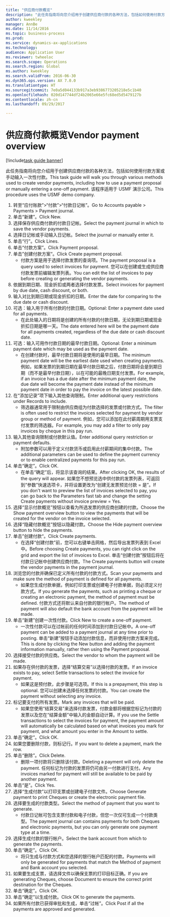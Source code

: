 ```yaml
--- 
title: "供应商付款概览"
description: "此任务指南将向您介绍用于创建供应商付款的各种方法，包括如何使用付款方案或手动输入一次性付款。"
author: kweekley
manager: AnnBe
ms.date: 11/14/2016
ms.topic: business-process
ms.prod: 
ms.service: dynamics-ax-applications
ms.technology: 
audience: Application User
ms.reviewer: twheeloc
ms.search.scope: Operations
ms.search.region: Global
ms.author: kweekley
ms.search.validFrom: 2016-06-30
ms.dyn365.ops.version: AX 7.0.0
ms.translationtype: HT
ms.sourcegitcommit: 7e0a5d044133b917a3eb9386773205218e5c1b40
ms.openlocfilehash: 020d147744df24b2065e66e5fc68ed5d5479127b
ms.contentlocale: zh-cn
ms.lasthandoff: 09/29/2017

---
```

# <a name="vendor-payment-overview"></a><span data-ttu-id="c4400-103">供应商付款概览</span><span class="sxs-lookup"><span data-stu-id="c4400-103">Vendor payment overview</span></span>

[!include[task guide banner](../../includes/task-guide-banner.md)]

<span data-ttu-id="c4400-104">此任务指南将向您介绍用于创建供应商付款的各种方法，包括如何使用付款方案或手动输入一次性付款。</span><span class="sxs-lookup"><span data-stu-id="c4400-104">This task guide will walk you through various methods used to create vendor payments, including how to use a payment proposal or manually entering a one-off payment.</span></span> <span data-ttu-id="c4400-105">该程序适用于 USMF 演示公司。</span><span class="sxs-lookup"><span data-stu-id="c4400-105">This procedure uses the USMF demo company.</span></span>

1. <span data-ttu-id="c4400-106">转至“应付账款”>“付款”>“付款日记帐”。</span><span class="sxs-lookup"><span data-stu-id="c4400-106">Go to Accounts payable > Payments > Payment journal.</span></span>
2. <span data-ttu-id="c4400-107">单击“新建”。</span><span class="sxs-lookup"><span data-stu-id="c4400-107">Click New.</span></span>
3. <span data-ttu-id="c4400-108">选择保存供应商付款的付款日记帐。</span><span class="sxs-lookup"><span data-stu-id="c4400-108">Select the payment journal in which to save the vendor payments.</span></span> 
4. <span data-ttu-id="c4400-109">选择日记帐或手动输入日记帐。</span><span class="sxs-lookup"><span data-stu-id="c4400-109">Select the journal or manually enter it.</span></span>
5. <span data-ttu-id="c4400-110">单击“行”。</span><span class="sxs-lookup"><span data-stu-id="c4400-110">Click Lines.</span></span>
6. <span data-ttu-id="c4400-111">单击“付款方案”。</span><span class="sxs-lookup"><span data-stu-id="c4400-111">Click Payment proposal.</span></span>
7. <span data-ttu-id="c4400-112">单击”创建付款方案“。</span><span class="sxs-lookup"><span data-stu-id="c4400-112">Click Create payment proposal.</span></span>
    * <span data-ttu-id="c4400-113">付款方案是用于选择付款发票的查询项。</span><span class="sxs-lookup"><span data-stu-id="c4400-113">The payment proposal is a query used to select invoices for payment.</span></span> <span data-ttu-id="c4400-114">您可以在创建或生成供应商付款发票前编辑发票列表。</span><span class="sxs-lookup"><span data-stu-id="c4400-114">You can edit the list of invoices to pay before creating or generating the vendor payments.</span></span>  
8. <span data-ttu-id="c4400-115">依据到期日期、现金折扣或两者选择付款发票。</span><span class="sxs-lookup"><span data-stu-id="c4400-115">Select invoices for payment by due date, cash discount, or both.</span></span> 
9. <span data-ttu-id="c4400-116">输入对比到期日期或现金折扣的日期。</span><span class="sxs-lookup"><span data-stu-id="c4400-116">Enter the date for comparing to the due date or cash discount.</span></span> 
10. <span data-ttu-id="c4400-117">可选：输入用于所有付款的付款日期。</span><span class="sxs-lookup"><span data-stu-id="c4400-117">Optional: Enter a payment date used for all payments.</span></span>
    * <span data-ttu-id="c4400-118">在此处输入的日期将是创建的所有付款的付款日期，无论到期日期或现金折扣日期是哪一天。</span><span class="sxs-lookup"><span data-stu-id="c4400-118">The date entered here will be the payment date for all payments created, regardless of the due date or cash discount date.</span></span>  
11. <span data-ttu-id="c4400-119">可选：输入可用作付款日期的最早付款日期。</span><span class="sxs-lookup"><span data-stu-id="c4400-119">Optional: Enter a minimum payment date which may be used as the payment date.</span></span>
    * <span data-ttu-id="c4400-120">在创建付款时，最早付款日期将是使用的最早日期。</span><span class="sxs-lookup"><span data-stu-id="c4400-120">The minimum payment date will be the earliest date used when creating payments.</span></span> <span data-ttu-id="c4400-121">例如，如果发票的到期日期在最早付款日期之后，付款日期将会是到期日期（而不是最早付款日期），以在可能的最晚日期支付发票。</span><span class="sxs-lookup"><span data-stu-id="c4400-121">For example, if an invoice has a due date after the minimum payment date, the due date will become the payment date instead of the minimum payment date in order to pay the invoice on the latest possible date.</span></span>  
12. <span data-ttu-id="c4400-122">在“添加记录”项下输入其他查询限制。</span><span class="sxs-lookup"><span data-stu-id="c4400-122">Enter additional query restrictions under Records to include.</span></span>
    * <span data-ttu-id="c4400-123">筛选器通常用于限制由供应商组为付款选择的发票或付款方式。</span><span class="sxs-lookup"><span data-stu-id="c4400-123">The filter is often used to restrict the invoices selected for payment by vendor group or method of payment.</span></span> <span data-ttu-id="c4400-124">例如，您可以添加在此付薪周期用支票支付发票的筛选器。</span><span class="sxs-lookup"><span data-stu-id="c4400-124">For example, you may add a filter to only pay invoices by cheque in this pay run.</span></span>  
13. <span data-ttu-id="c4400-125">输入其他查询限制或付款默认值。</span><span class="sxs-lookup"><span data-stu-id="c4400-125">Enter additional query restriction or payment defaults.</span></span> 
    * <span data-ttu-id="c4400-126">附加参数可以用于定义付款货币或启用此付薪期间的集中付款。</span><span class="sxs-lookup"><span data-stu-id="c4400-126">The additional parameters can be used to define the payment currency or to enable centralized payments for this pay run.</span></span>  
14. <span data-ttu-id="c4400-127">单击“确定”。</span><span class="sxs-lookup"><span data-stu-id="c4400-127">Click OK.</span></span>
    * <span data-ttu-id="c4400-128">在单击“确定”后，将显示该查询的结果。</span><span class="sxs-lookup"><span data-stu-id="c4400-128">After clicking OK, the results of the query will appear.</span></span> <span data-ttu-id="c4400-129">如果您不想预览选中供付款的发票列表，可返回到“参数”快速选项卡，并将设置更改为“创建无发票预览付款 = 是”。</span><span class="sxs-lookup"><span data-stu-id="c4400-129">If you don't want to preview the list of invoices selected to pay, you can go back to the Parameters fast tab and change the setting Create payments without invoice preview = Yes.</span></span>  
15. <span data-ttu-id="c4400-130">选择“显示付款概览”按钮以查看为所选发票的供应商创建的付款。</span><span class="sxs-lookup"><span data-stu-id="c4400-130">Choose the Show payment overview button to view the payments that will be created for the vendor on the invoice selected.</span></span>
16. <span data-ttu-id="c4400-131">选择“隐藏付款概览”按钮以隐藏付款。</span><span class="sxs-lookup"><span data-stu-id="c4400-131">Choose the Hide payment overview button to hide the payments.</span></span> 
17. <span data-ttu-id="c4400-132">单击”创建付款“。</span><span class="sxs-lookup"><span data-stu-id="c4400-132">Click Create payments.</span></span>
    * <span data-ttu-id="c4400-133">在选择“创建付款”前，您可以右键单击网格，然后导出发票列表到 Excel 中。</span><span class="sxs-lookup"><span data-stu-id="c4400-133">Before choosing Create payments, you can right click on the grid and export the list of invoices to Excel.</span></span> <span data-ttu-id="c4400-134">单击“创建付款”按钮后将在付款日记帐中创建供应商付款。</span><span class="sxs-lookup"><span data-stu-id="c4400-134">The Create payments button will create the vendor payments in the payment journal.</span></span>  
18. <span data-ttu-id="c4400-135">浏览您的付款并确保已定义所有付款的付款方式。</span><span class="sxs-lookup"><span data-stu-id="c4400-135">Scan your payments and make sure the method of payment is defined for all payments.</span></span> 
    * <span data-ttu-id="c4400-136">如果您生成付款单据，例如打印支票或创建电子付款单据，则必须定义付款方式。</span><span class="sxs-lookup"><span data-stu-id="c4400-136">If you generate the payments, such as printing a cheque or creating an electronic payment, the method of payment must be defined.</span></span> <span data-ttu-id="c4400-137">付款方式还将默认来自付款的银行帐户。</span><span class="sxs-lookup"><span data-stu-id="c4400-137">The method of payment will also default the bank account from the payment will be made.</span></span>  
19. <span data-ttu-id="c4400-138">单击“新建”创建一次性付款。</span><span class="sxs-lookup"><span data-stu-id="c4400-138">Click New to create a one-off payment.</span></span>
    * <span data-ttu-id="c4400-139">一次性付款可以在过帐前的任何时间添加到付款日记帐中。</span><span class="sxs-lookup"><span data-stu-id="c4400-139">A one-off payment can be added to a payment journal at any time prior to posting.</span></span> <span data-ttu-id="c4400-140">单击“新建”按钮手动添加付款信息，而非使用付款方案来完成。</span><span class="sxs-lookup"><span data-stu-id="c4400-140">This is done by clicking the New button and adding the payment information manually, rather then using the Payment proposal.</span></span>  
20. <span data-ttu-id="c4400-141">选择接受付款的供应商。</span><span class="sxs-lookup"><span data-stu-id="c4400-141">Select the vendor to whom the payment will be made.</span></span>
21. <span data-ttu-id="c4400-142">如果存在供付款的发票，选择“结算交易”以选择付款的发票。</span><span class="sxs-lookup"><span data-stu-id="c4400-142">If an invoice exists to pay, select Settle transactions to select the invoice for payment.</span></span>
    * <span data-ttu-id="c4400-143">如果这是预付款，此步骤是可选项。</span><span class="sxs-lookup"><span data-stu-id="c4400-143">If this is a prepayment, this step is optional.</span></span> <span data-ttu-id="c4400-144">您可以创建未选择任何发票的付款。</span><span class="sxs-lookup"><span data-stu-id="c4400-144">You can create the payment without selecting any invoice.</span></span>  
22. <span data-ttu-id="c4400-145">标记要支付的所有发票。</span><span class="sxs-lookup"><span data-stu-id="c4400-145">Mark any invoices that will be paid.</span></span>
    * <span data-ttu-id="c4400-146">如果您使用“结算交易”来选择付款发票，付款金额将根据您标记为付款的发票以及您在“结算金额”中输入的金额自动计算。</span><span class="sxs-lookup"><span data-stu-id="c4400-146">If you use the Settle transactions to select the invoices for payment, the payment amount will automatically be calculated based on what invoices you mark for payment, and what amount you enter in the Amount to settle.</span></span>  
23. <span data-ttu-id="c4400-147">单击“确定”。</span><span class="sxs-lookup"><span data-stu-id="c4400-147">Click OK.</span></span>
24. <span data-ttu-id="c4400-148">如果您要删除付款，则标记行。</span><span class="sxs-lookup"><span data-stu-id="c4400-148">If you want to delete a payment, mark the row.</span></span>
25. <span data-ttu-id="c4400-149">单击“删除”。</span><span class="sxs-lookup"><span data-stu-id="c4400-149">Click Delete.</span></span>
    * <span data-ttu-id="c4400-150">删除一项付款将只删除该付款。</span><span class="sxs-lookup"><span data-stu-id="c4400-150">Deleting a payment will only delete the payment.</span></span> <span data-ttu-id="c4400-151">任何标记为付款的发票将仍可由另一付款进行支付。</span><span class="sxs-lookup"><span data-stu-id="c4400-151">Any invoices marked for payment will still be available to be paid by another payment.</span></span>  
26. <span data-ttu-id="c4400-152">单击“是”。</span><span class="sxs-lookup"><span data-stu-id="c4400-152">Click Yes.</span></span>
27. <span data-ttu-id="c4400-153">选择“生成付款”以打印支票或创建电子付款文件。</span><span class="sxs-lookup"><span data-stu-id="c4400-153">Choose Generate payment to print Cheques or create the electronic payment file.</span></span>
28. <span data-ttu-id="c4400-154">选择要生成的付款类型。</span><span class="sxs-lookup"><span data-stu-id="c4400-154">Select the method of payment that you want to generate.</span></span>
    * <span data-ttu-id="c4400-155">付款日记帐可包含支票付款和电子付款，但您一次仅可生成一个付款类型。</span><span class="sxs-lookup"><span data-stu-id="c4400-155">The payment journal can contains payments for both Cheques and electronic payments, but you can only generate one payment type at a time.</span></span>  
29. <span data-ttu-id="c4400-156">选择生成付款的银行帐户。</span><span class="sxs-lookup"><span data-stu-id="c4400-156">Select the bank account from which to generate the payments.</span></span>
30. <span data-ttu-id="c4400-157">单击“确定”。</span><span class="sxs-lookup"><span data-stu-id="c4400-157">Click OK.</span></span>
    * <span data-ttu-id="c4400-158">将只生成与付款方式和您选择的银行帐户匹配的付款。</span><span class="sxs-lookup"><span data-stu-id="c4400-158">Payments will only be generated for payments that match the Method of payment and Bank account you selected.</span></span>  
31. <span data-ttu-id="c4400-159">如果要生成支票，请选择文件以确保支票的打印目标正确。</span><span class="sxs-lookup"><span data-stu-id="c4400-159">If you are generating Cheques, choose Document to ensure the correct print destination for the Cheques.</span></span>
32. <span data-ttu-id="c4400-160">单击“确定”。</span><span class="sxs-lookup"><span data-stu-id="c4400-160">Click OK.</span></span>
33. <span data-ttu-id="c4400-161">单击“确定”以生成付款。</span><span class="sxs-lookup"><span data-stu-id="c4400-161">Click OK to generate the payments.</span></span>
34. <span data-ttu-id="c4400-162">如果所有付款已获得审批和生成，单击“过帐”。</span><span class="sxs-lookup"><span data-stu-id="c4400-162">Click Post if all the payments are approved and generated.</span></span> 


